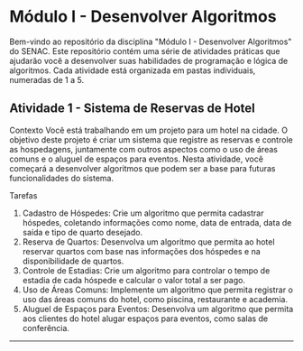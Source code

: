 # Módulo I - Desenvolver Algoritmos
Bem-vindo ao repositório da disciplina "Módulo I - Desenvolver Algoritmos" do SENAC. Este repositório contém uma série de atividades práticas que ajudarão você a desenvolver suas habilidades de programação e lógica de algoritmos. Cada atividade está organizada em pastas individuais, numeradas de 1 a 5.

## Atividade 1 - Sistema de Reservas de Hotel

Contexto
Você está trabalhando em um projeto para um hotel na cidade. 
O objetivo deste projeto é criar um sistema que registre as reservas e controle as hospedagens, juntamente com outros aspectos como o uso de áreas comuns e o aluguel de espaços para eventos.
Nesta atividade, você começará a desenvolver algoritmos que podem ser a base para futuras funcionalidades do sistema.

Tarefas
1. Cadastro de Hóspedes: Crie um algoritmo que permita cadastrar hóspedes, coletando informações como nome, data de entrada, data de saída e tipo de quarto desejado.
2. Reserva de Quartos: Desenvolva um algoritmo que permita ao hotel reservar quartos com base nas informações dos hóspedes e na disponibilidade de quartos.
3. Controle de Estadias: Crie um algoritmo para controlar o tempo de estadia de cada hóspede e calcular o valor total a ser pago.
4. Uso de Áreas Comuns: Implemente um algoritmo que permita registrar o uso das áreas comuns do hotel, como piscina, restaurante e academia.
5. Aluguel de Espaços para Eventos: Desenvolva um algoritmo que permita aos clientes do hotel alugar espaços para eventos, como salas de conferência.

----------------------------------------------------------------------------------------------------------------------------------------------------------------------------------------

